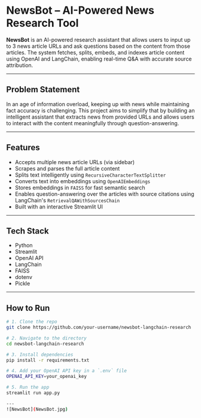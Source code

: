 # NewsBot – AI-Powered News Research Tool

**NewsBot** is an AI-powered research assistant that allows users to input up to 3 news article URLs and ask questions based on the content from those articles. The system fetches, splits, embeds, and indexes article content using OpenAI and LangChain, enabling real-time Q&A with accurate source attribution.

---

## Problem Statement
In an age of information overload, keeping up with news while maintaining fact accuracy is challenging. This project aims to simplify that by building an intelligent assistant that extracts news from provided URLs and allows users to interact with the content meaningfully through question-answering.

---

## Features

- Accepts multiple news article URLs (via sidebar)
- Scrapes and parses the full article content
- Splits text intelligently using `RecursiveCharacterTextSplitter`
- Converts text into embeddings using `OpenAIEmbeddings`
- Stores embeddings in `FAISS` for fast semantic search
- Enables question-answering over the articles with source citations using LangChain's `RetrievalQAWithSourcesChain`
- Built with an interactive Streamlit UI

---

## Tech Stack

- Python
- Streamlit
- OpenAI API
- LangChain
- FAISS
- dotenv
- Pickle

---

##  How to Run

```bash
# 1. Clone the repo
git clone https://github.com/your-username/newsbot-langchain-research

# 2. Navigate to the directory
cd newsbot-langchain-research

# 3. Install dependencies
pip install -r requirements.txt

# 4. Add your OpenAI API key in a `.env` file
OPENAI_API_KEY=your_openai_key

# 5. Run the app
streamlit run app.py

---
![NewsBot](NewsBot.jpg)
